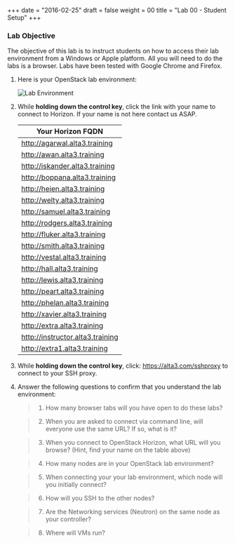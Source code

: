 +++
date = "2016-02-25"
draft = false
weight = 00
title = "Lab 00 - Student Setup"
+++

### Lab Objective

The objective of this lab is to instruct students on how to access their lab environment from a Windows or Apple platform. All you will need to do the labs is a browser. Labs have been tested with Google Chrome and Firefox. 

1. Here is your OpenStack lab environment: 

	![Lab Environment](https://i.imgur.com/diOquaU.png)

2. While **holding down the control key**, click the link with your name to connect to Horizon. If your name is not here contact us ASAP. 

    | Your Horizon FQDN
    | ---
    |http://agarwal.alta3.training
    |http://awan.alta3.training
    |http://iskander.alta3.training
    |http://boppana.alta3.training
    |http://heien.alta3.training
    |http://welty.alta3.training
    |http://samuel.alta3.training
    |http://rodgers.alta3.training
    |http://fluker.alta3.training
    |http://smith.alta3.training
    |http://vestal.alta3.training
    |http://hall.alta3.training
    |http://lewis.alta3.training
    |http://peart.alta3.training
    |http://phelan.alta3.training
    |http://xavier.alta3.training
    |http://extra.alta3.training
    |http://instructor.alta3.training
    |http://extra1.alta3.training

3. While **holding down the control key**, click: https://alta3.com/sshproxy to connect to your SSH proxy.
 
4. Answer the following questions to confirm that you understand the lab environment:

	>   1. How many browser tabs will you have open to do these labs?
	
	>   2. When you are asked to connect via command line, will everyone use the same URL?  If so, what is it?
	
	>   3. When you connect to OpenStack Horizon, what URL will you browse? (Hint, find your name on the table above)
	
	>   4. How many nodes are in your OpenStack lab environment?
	
	>   5. When connecting your your lab environment, which node will you initially connect?
	
	>   6. How will you SSH to the other nodes?

	>   7. Are the Networking services (Neutron) on the same node as your controller?

	>   8. Where will VMs run?
	
